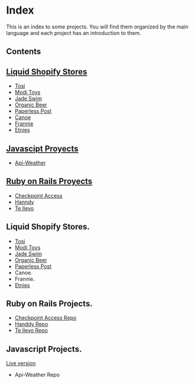 # Index
This is an index to some projects. You will find them organized by the main language and each project has an introduction to them.

## Contents     
## [Liquid Shopify Stores](#shopify)
 * [Tosi](#tosi)
 * [Modi Toys](#modi)
 * [Jade Swim](#jade)
 * [Organic Beer](#organic)
 * [Paperless Post](#paperless)
 * [Canoe](#canoe)
 * [Frannie](#frannie)
 * [Etnies](#etnies)

## [Javascipt Proyects](#js)
 * [Api-Weather](#weather)
   
## [Ruby on Rails Proyects](#ror)
 * [Checkpoint Access](#checkpoint) 
 * [Hanndy](#handdy)
 * [Te llevo](#tellevo)
     
<a name="shopify"></a>
## Liquid Shopify Stores.
<a name="tosi"></a>
  * [Tosi](https://tosi.com/)
 <a name="modi"></a>
  * [Modi Toys](https://www.moditoys.com/)
 <a name="jade"></a>
  * [Jade Swim](https://jadeswim.com/)
 <a name="organic"></a>
  * [Organic Beer](https://organicbeer.it/)
 <a name="paperless"></a>
  * [Paperless Post](https://www.paperlesspost.com/)
 <a name="canoe"></a>
  * Canoe.
 <a name="frannie"></a>
  * Frannie.
 <a name="etnies"></a>
  * [Etnies](https://etnies.com/)

<a name="ror"></a>
## Ruby on Rails Projects.
<a name="checkpoint"></a>
  * [Checkpoint Access Repo](https://github.com/alan-vp/checkpoint_access)
<a name="handdy"></a>
  * [Handdy Repo](https://github.com/alan-vp/Handdy-App)
  <a name="tellevo"></a>
   * [Te llevo Repo](https://github.com/JuliJuarez/tellevo)

<a name="js"></a>
## Javascript Projects.
<a name="weather"></a>
[Live version](https://cute-meerkat-09dd3b.netlify.app/)
*   Api-Weather Repo
